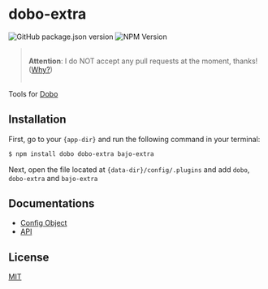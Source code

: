 # dobo-extra

![GitHub package.json version](https://img.shields.io/github/package-json/v/ardhi/dobo-extra) ![NPM Version](https://img.shields.io/npm/v/dobo-extra)

> <br />**Attention**: I do NOT accept any pull requests at the moment, thanks! ([Why?](https://github.com/ardhi/bajo/blob/main/tutorial/00-welcome.md#contribution))<br /><br />

Tools for [Dobo](https://github.com/ardhi/dobo)

## Installation

First, go to your ```{app-dir}``` and run the following command in your terminal:

```bash
$ npm install dobo dobo-extra bajo-extra
```

Next, open the file located at ```{data-dir}/config/.plugins``` and add ```dobo```, ```dobo-extra``` and ```bajo-extra```

## Documentations

- [Config Object](tutorial/00-config.md)
- [API](https://ardhi.github.io/dobo-extra)

## License

[MIT](LICENSE)
